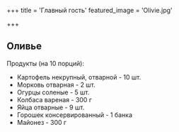 +++
title = 'Главный гость'
featured_image = 'Olivie.jpg' 

+++
## Оливье 

Продукты (на 10 порций):  
- Картофель некрупный, отварной - 10 шт.   
- Морковь отварная - 2 шт.   
- Огурцы соленые - 5 шт.   
- Колбаса вареная - 300 г   
- Яйца отварные - 9 шт.   
- Горошек консервированный - 1 банка   
- Майонез - 300 г   